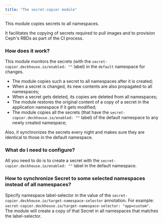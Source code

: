 ```yaml
---
title: "The secret-copier module"
---
```


This module copies secrets to all namespaces.

It facilitates the copying of secrets required to pull images and to provision Ceph's RBDs as part of the CI process.

### How does it work?

This module monitors the secrets (with the `secret-copier.deckhouse.io/enabled: ""` label) in the `default` namespace for changes.
* The module copies such a secret to all namespaces after it is created;
* When a secret is changed, its new contents are also propagated to all namespaces;
* When a secret gets deleted, its copies are deleted from all namespaces;
* The module restores the original content of a copy of a secret in the application namespace if it gets modified;
* The module copies all the secrets (that have the `secret-copier.deckhouse.io/enabled: ""` label) of the default namespace to any newly created namespace;

Also, it synchronizes the secrets every night and makes sure they are identical to those in the default namespace.

### What do I need to configure?

All you need to do is to create a secret with the `secret-copier.deckhouse.io/enabled: ""` label in the default namespace.

### How to synchronize Secret to some selected namespaces instead of all namespaces?

Specify namespace label-selector in the value of the `secret-copier.deckhouse.io/target-namespace-selector` annotation. For example: `secret-copier.deckhouse.io/target-namespace-selector: "app=custom"`. The module will create a copy of that Secret in all namespaces that matches the label-selector.
